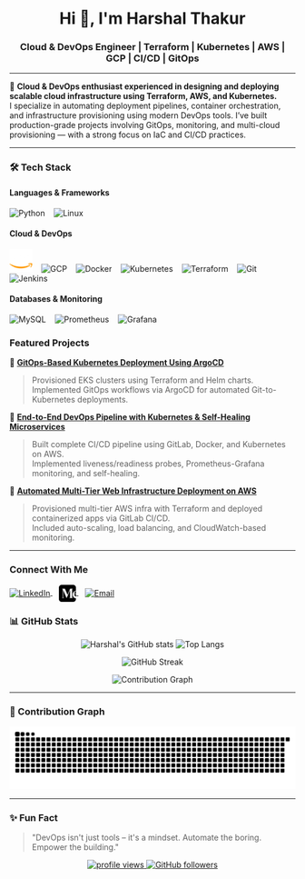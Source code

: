 <h1 align="center">Hi 👋, I'm Harshal Thakur</h1>
<h3 align="center">Cloud & DevOps Engineer | Terraform | Kubernetes | AWS | GCP | CI/CD | GitOps</h3>

---

🚀 **Cloud & DevOps enthusiast experienced in designing and deploying scalable cloud infrastructure using Terraform, AWS, and Kubernetes.**  
I specialize in automating deployment pipelines, container orchestration, and infrastructure provisioning using modern DevOps tools. I’ve built production-grade projects involving GitOps, monitoring, and multi-cloud provisioning — with a strong focus on IaC and CI/CD practices.

---

### 🛠 Tech Stack

#### Languages & Frameworks
<p align="left">
  <img src="https://cdn.jsdelivr.net/gh/devicons/devicon/icons/python/python-original.svg" alt="Python" width="40"/>
  &nbsp;&nbsp;
  <img src="https://cdn.jsdelivr.net/gh/devicons/devicon/icons/linux/linux-original.svg" alt="Linux" width="40"/>
</p>

#### Cloud & DevOps
<p align="left">
  <img src="https://raw.githubusercontent.com/HARSHAL45THAKUR/HARSHAL45THAKUR/refs/heads/main/aws-color.webp" alt="AWS" width="40"/>
  &nbsp;&nbsp;
  <img src="https://cdn.jsdelivr.net/gh/devicons/devicon/icons/googlecloud/googlecloud-original.svg" alt="GCP" width="40"/>
  &nbsp;&nbsp;
  <img src="https://cdn.jsdelivr.net/gh/devicons/devicon/icons/docker/docker-original.svg" alt="Docker" width="40"/>
  &nbsp;&nbsp;
  <img src="https://cdn.jsdelivr.net/gh/devicons/devicon/icons/kubernetes/kubernetes-plain.svg" alt="Kubernetes" width="40"/>
  &nbsp;&nbsp;
  <img src="https://cdn.jsdelivr.net/gh/devicons/devicon/icons/terraform/terraform-original.svg" alt="Terraform" width="40"/>
  &nbsp;&nbsp;
  <img src="https://cdn.jsdelivr.net/gh/devicons/devicon/icons/git/git-original.svg" alt="Git" width="40"/>
  &nbsp;&nbsp;
  <img src="https://cdn.jsdelivr.net/gh/devicons/devicon/icons/jenkins/jenkins-original.svg" alt="Jenkins" width="40"/>
</p>

#### Databases & Monitoring
<p align="left">
  <img src="https://cdn.jsdelivr.net/gh/devicons/devicon/icons/mysql/mysql-original.svg" alt="MySQL" width="40"/>
  &nbsp;&nbsp;
  <img src="https://cdn.jsdelivr.net/gh/devicons/devicon/icons/prometheus/prometheus-original.svg" alt="Prometheus" width="40"/>
  &nbsp;&nbsp;
  <img src="https://cdn.jsdelivr.net/gh/devicons/devicon/icons/grafana/grafana-original.svg" alt="Grafana" width="40"/>
</p>



###  Featured Projects

🔹 [**GitOps-Based Kubernetes Deployment Using ArgoCD**](https://github.com/HARSHAL45THAKUR/GitOps-Based-Kubernetes-Deployment-Using-ArgoCD-on-AWS-EKS)  
> Provisioned EKS clusters using Terraform and Helm charts.  
> Implemented GitOps workflows via ArgoCD for automated Git-to-Kubernetes deployments.

🔹 [**End-to-End DevOps Pipeline with Kubernetes & Self-Healing Microservices**](https://github.com/HARSHAL45THAKUR/END-TO-END-DEVIOPS-K8S-AWS)  
> Built complete CI/CD pipeline using GitLab, Docker, and Kubernetes on AWS.  
> Implemented liveness/readiness probes, Prometheus-Grafana monitoring, and self-healing.

🔹 [**Automated Multi-Tier Web Infrastructure Deployment on AWS**](https://github.com/HARSHAL45THAKUR/Automated-Multi-Tier-Web-Infrastructure-Deployment-on-AWS)  
> Provisioned multi-tier AWS infra with Terraform and deployed containerized apps via GitLab CI/CD.  
> Included auto-scaling, load balancing, and CloudWatch-based monitoring.

---

### Connect With Me

<p align="left">
  <a href="https://www.linkedin.com/in/harshal-thakur-672b59261" target="_blank">
    <img align="center" src="https://cdn-icons-png.flaticon.com/512/174/174857.png" alt="LinkedIn" height="30" />
  </a>
  &nbsp;&nbsp;
  <a href="https://medium.com/@cloudwithharshal" target="_blank">
    <img align="center" src="https://raw.githubusercontent.com/HARSHAL45THAKUR/HARSHAL45THAKUR/refs/heads/main/medium-logo-icon.webp" alt="Medium" height="30" />
  </a>
  &nbsp;&nbsp;
  <a href="mailto:harshalthakur34035@gmail.com" target="_blank">
    <img align="center" src="https://cdn-icons-png.flaticon.com/512/732/732200.png" alt="Email" height="30" />
  </a>
</p>


### 📊 GitHub Stats

<p align="center">
  <img src="https://github-readme-stats.vercel.app/api?username=HARSHAL45THAKUR&show_icons=true&theme=react&hide_border=true&bg_color=0D1117&title_color=58A6FF&icon_color=F8D866" alt="Harshal's GitHub stats" width="50%" />
  <img src="https://github-readme-stats.vercel.app/api/top-langs/?username=HARSHAL45THAKUR&layout=compact&theme=react&hide_border=true&bg_color=0D1117&title_color=58A6FF" alt="Top Langs" width="40%" />
</p>
<p align="center">
  <img src="https://streak-stats.demolab.com?user=HARSHAL45THAKUR&theme=react&hide_border=true&background=0D1117&ring=58A6FF&fire=F8D866&currStreakLabel=58A6FF" alt="GitHub Streak" height="180"/>
</p>
<p align="center">
  <img src="https://github-readme-activity-graph.vercel.app/graph?username=HARSHAL45THAKUR&bg_color=0d1117&color=58A6FF&line=F8D866&point=FFFFFF&hide_border=true" alt="Contribution Graph" />
</p>

---

### 🐍 Contribution Graph

![snake gif](https://github.com/HARSHAL45THAKUR/HARSHAL45THAKUR/blob/output/github-snake-dark.svg)

---

### ✨ Fun Fact

> "DevOps isn't just tools – it's a mindset. Automate the boring. Empower the building."


<p align="center">
  <a href="https://github.com/HARSHAL45THAKUR">
    <img src="https://komarev.com/ghpvc/?username=HARSHAL45THAKUR&label=Profile%20views&color=green&style=flat" alt="profile views" />
  </a>
  <a href="https://github.com/HARSHAL45THAKUR?tab=followers">
    <img src="https://img.shields.io/github/followers/HARSHAL45THAKUR?label=Follow&style=social" alt="GitHub followers" />
  </a>
</p>




<!--
**HARSHAL45THAKUR/HARSHAL45THAKUR** is a ✨ _special_ ✨ repository because its `README.md` (this file) appears on your GitHub profile.

Here are some ideas to get you started:

- 🔭 I’m currently working on ...
- 🌱 I’m currently learning ...
- 👯 I’m looking to collaborate on ...
- 🤔 I’m looking for help with ...
- 💬 Ask me about ...
- 📫 How to reach me: ...
- 😄 Pronouns: ...
- ⚡ Fun fact: ...
-->


<!--
**HARSHAL45THAKUR/HARSHAL45THAKUR** is a ✨ _special_ ✨ repository because its `README.md` (this file) appears on your GitHub profile.

Here are some ideas to get you started:

- 🔭 I’m currently working on ...
- 🌱 I’m currently learning ...
- 👯 I’m looking to collaborate on ...
- 🤔 I’m looking for help with ...
- 💬 Ask me about ...
- 📫 How to reach me: ...
- 😄 Pronouns: ...
- ⚡ Fun fact: ...
-->
